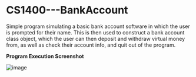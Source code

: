 # CS1400---BankAccount

Simple program simulating a basic bank account software in which the user is prompted for their name. This is then used to construct a bank account class object, which the user can then deposit and withdraw virtual money from, as well as check their account info, and quit out of the program.

<b>Program Execution Screenshot</b>

![image](https://user-images.githubusercontent.com/70240084/232105587-925a2693-8663-402e-a0bb-72c9d1465710.png)

